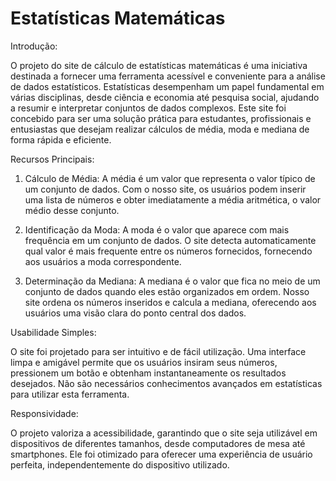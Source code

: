 # Estatísticas Matemáticas

Introdução:

O projeto do site de cálculo de estatísticas matemáticas é uma iniciativa destinada a fornecer uma ferramenta acessível e conveniente para a análise de dados estatísticos. Estatísticas desempenham um papel fundamental em várias disciplinas, desde ciência e economia até pesquisa social, ajudando a resumir e interpretar conjuntos de dados complexos. Este site foi concebido para ser uma solução prática para estudantes, profissionais e entusiastas que desejam realizar cálculos de média, moda e mediana de forma rápida e eficiente.


Recursos Principais:

1. Cálculo de Média: A média é um valor que representa o valor típico de um conjunto de dados. Com o nosso site, os usuários podem inserir uma lista de números e obter imediatamente a média aritmética, o valor médio desse conjunto.

2. Identificação da Moda: A moda é o valor que aparece com mais frequência em um conjunto de dados. O site detecta automaticamente qual valor é mais frequente entre os números fornecidos, fornecendo aos usuários a moda correspondente.

3. Determinação da Mediana: A mediana é o valor que fica no meio de um conjunto de dados quando eles estão organizados em ordem. Nosso site ordena os números inseridos e calcula a mediana, oferecendo aos usuários uma visão clara do ponto central dos dados.


Usabilidade Simples:

O site foi projetado para ser intuitivo e de fácil utilização. Uma interface limpa e amigável permite que os usuários insiram seus números, pressionem um botão e obtenham instantaneamente os resultados desejados. Não são necessários conhecimentos avançados em estatísticas para utilizar esta ferramenta.


Responsividade:

O projeto valoriza a acessibilidade, garantindo que o site seja utilizável em dispositivos de diferentes tamanhos, desde computadores de mesa até smartphones. Ele foi otimizado para oferecer uma experiência de usuário perfeita, independentemente do dispositivo utilizado.
